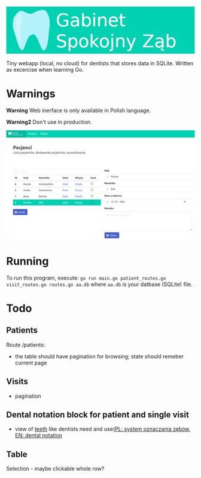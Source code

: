 ![gabinet](gabinet.png)

Tiny webapp (local, no cloud) for dentists that stores data in SQLite.
Written as excercise when learning Go.

# Warnings

**Warning**
Web inerface is only available in Polish language.

**Warning2**
Don't use in production.

![usuwanie pacjenta](usuwanie_pacjenta.png)
# Running

To run this program, execute:
`go run main.go patient_routes.go visit_routes.go routes.go aa.db`
where `aa.db` is your datbase (SQLite) file.

# Todo
## Patients
Route /patients:
- the table should have pagination for browsing; state should remeber current page 

## Visits
 - pagination

## Dental notation block for patient and single visit
 - view of [teeth](https://en.wikipedia.org/wiki/Human_tooth) like dentists need and use([PL: system oznaczania zębów](https://pl.wikipedia.org/wiki/Systemy_oznaczania_z%C4%99b%C3%B3w]), [EN: dental notation ](https://en.wikipedia.org/wiki/Dental_notation)

## Table
Selection - maybe clickable whole row?
